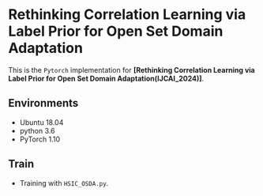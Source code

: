 # Rethinking Correlation Learning via Label Prior for Open Set Domain Adaptation

This is the `Pytorch` implementation for **[Rethinking Correlation Learning via Label Prior for Open Set Domain Adaptation(IJCAI_2024)]**.

## Environments
- Ubuntu 18.04
- python 3.6
- PyTorch 1.10


## Train
* Training with `HSIC_OSDA.py`.


